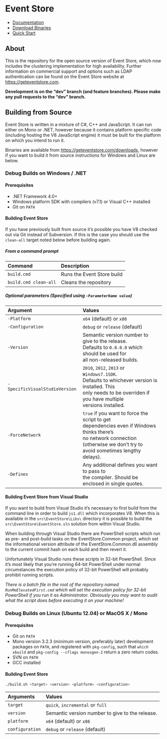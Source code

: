 # Event Store

- [Documentation](http://docs.geteventstore.com)
- [Download Binaries](https://geteventstore.com/downloads)
- [Quick Start](http://docs.geteventstore.com/server/latest)

## About

This is the repository for the open source version of Event Store, which now includes the clustering implementation for high availability. Further information on commercial support and options such as LDAP authentication can be found on the Event Store website at https://geteventstore.com.

**Development is on the “dev” branch (and feature branches). Please make any pull requests to the “dev” branch.**

## Building from Source

Event Store is written in a mixture of C#, C++ and JavaScript. It can run either on Mono or .NET, however because it contains platform specific code (including hosting the V8 JavaScript engine) it must be built for the platform on which you intend to run it.

Binaries are available from https://geteventstore.com/downloads, however if you want to build it from source instructions for Windows and Linux are below.

### Debug Builds on Windows / .NET

#### Prerequisites

- .NET Framework 4.0+
- Windows platform SDK with compilers (v7.1) or Visual C++ installed
- Git on `PATH`

#### Building Event Store

If you have previously built from source it’s possible you have V8 checked out via Git instead of Subversion. If this is the case you should use the `clean-all` target noted below before building again.

##### From a command prompt

Command               | Description
:-------------------- | :----------
`build.cmd`           | Runs the Event Store build
`build.cmd clean-all` | Cleans the repository

##### Optional parameters (Specified using `-ParameterName value`)

Argument                       | Values
:----------------------------- | :-----
`-Platform`                    | `x64` (default) or `x86`
`-Configuration`               | `debug` or `release` (default)
`-Version`                     | Semantic version number to give to the release.<br>Defaults to `0.0.0.0` which should be used for<br>all non-released builds.
`-SpecificVisualStudioVersion` | `2010`, `2012`, `2013` or `Windows7.1SDK`.<br>Defaults to whichever version is installed. This<br>only needs to be overriden if you have multiple<br>versions installed.
`-ForceNetwork`                | `true` if you want to force the script to get<br>dependencies even if Windows thinks there’s<br>no network connection (otherwise we don’t try to<br>avoid sometimes lengthy delays).
`-Defines`                     | Any additional defines you want to pass to<br>the compiler. Should be enclosed in single quotes.

#### Building Event Store from Visual Studio

If you want to build from Visual Studio it’s necessary to first build from the command line in order to build `js1.dll` which incorporates V8. When this is available in the `src\EventStore\Libs\` directory it is possible to build the `src\EventStore\EventStore.sln` solution from within Visual Studio.

When building through Visual Studio there are PowerShell scripts which run as pre- and post-build tasks on the EventStore.Common project, which set the informational version attribute of the EventStore.Common.dll assembly to the current commit hash on each build and then revert it.

Unfortunately Visual Studio runs these scripts in 32-bit PowerShell. Since it’s most likely that you’re running 64-bit PowerShell under normal circumstances the execution policy of 32-bit PowerShell will probably prohibit running scripts.

*There is a batch file in the root of the repository named `RunMeElevatedFirst.cmd` which will set the execution policy for 32-bit PowerShell if you run it as Administrator. Obviously you may want to audit what the script does before executing it on your machine!*

### Debug Builds on Linux (Ubuntu 12.04) or MacOS X / Mono

#### Prerequisites

- Git on `PATH`
- Mono version 3.2.3 (minimum version, preferably later) development packages on `PATH`, and registered with `pkg-config`, such that `which xbuild` and `pkg-config --cflags monosgen-2` return a zero return codes.
- SVN on `PATH`
- GCC installed

#### Building Event Store

```bash
./build.sh <target> <version> <platform> <configuration>
```

Arguments       | Values
:-------------- | :-----
`target`        | `quick`, `incremental` or `full`
`version`       | Semantic version number to give to the release.
`platform`      | `x64` (default) or `x86`
`configuration` | `debug` or `release` (default)
